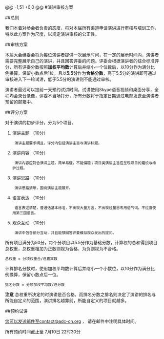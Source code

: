 @@ -1,51 +0,0 @@
#演讲审核方案

##总则

我们本着对参会者负责的态度，将对本届所有渠道申请演讲进行审核与培训工作，特以此方案作为尺度，以规定演讲审核的公正性。

##审核方案

本届大会组委会将为每位演讲者提供一次展示时间，在一定的展示时间内，演讲者需要完整展示自己的演讲，并且回答评委的问题。评委会根据演讲者的综合标准评分，所有评委分数按照**加权平均数**计算后并缩小一个位数后，以10分作为满分比例换算，保留小数点后1位，且以**5.5分**作为**合格分数**，高于5.5分的演讲即可通过审核进入下一轮试讲，低于5.5分的演讲则不能通过审核。

演讲者最迟可以提前一天预约试讲时间，试讲使用Skype语音视频和桌面分享，全程均会录音录像，评委不当场打分，所有分数将于指定日期通过电邮发送至演讲者预留的邮箱中。

##评分方案

对于演讲的初步评分，分为5个项目。

1. 演讲主题    （10分）

		演讲主题要求明且，评分内包括演讲主旨与演讲标题。

2. 演讲内容    （10分）

		演讲内容应符合演讲主题，简单易懂，不能偏题；项目类演讲主旨应呈现项目的建设与维护过程。

3. 演讲思路    （10分）

		演讲思路清晰，围绕演讲主题展开。
		
4. 语言表达    （10分）

		语言表述清楚，普通话基本标准，不出现大量方言，不出现过量思考用语气词。不过度使用第三国语言。
		
5. 观众互动    （10分）

		演讲中包含部分互动，并且能够回答评委模拟观众发出的提问。
		
所有项目满分为50分，每个分项目以5.5分作为基础分数，计算权的总和得到项目总权重，总权重相加为正数则视为合格，为负则视为不合格。

    总权重 = 分项权重合/总嘉宾数

计算排名分数时，使用加权平均数计算后并缩小一个小数位，以10分作为满分比例换算，保留小数点后一位。

    排名分数 = 分项加权平均数/总分数
    
**注意**    总权重所决定的时演讲是否合格，而排名分数之排名则决定了演讲的排名与所能自定义的范围，演讲排名越靠前，所能自定义的项目就越多。

##预约试讲

您可以发送邮件至contact@adc-cn.org ， 请在邮件中注明具体时间。

所有预约时间截止至 7月10日 22时30分
